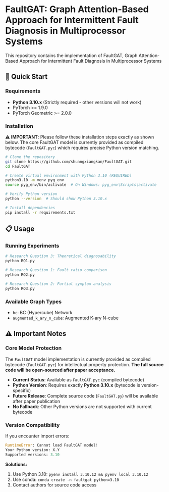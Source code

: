 # FaultGAT: Graph Attention-Based Approach for Intermittent Fault Diagnosis in Multiprocessor Systems

This repository contains the implementation of FaultGAT, Graph Attention-Based Approach for Intermittent Fault Diagnosis in Multiprocessor Systems

## 🚀 Quick Start

### Requirements

- **Python 3.10.x** (Strictly required - other versions will not work)
- PyTorch >= 1.9.0
- PyTorch Geometric >= 2.0.0

### Installation

⚠️ **IMPORTANT**: Please follow these installation steps exactly as shown below. The core FaultGAT model is currently provided as compiled bytecode (`FaultGAT.pyc`) which requires precise Python version matching.

```bash
# Clone the repository
git clone https://github.com/shuangxiangkan/FaultGAT.git
cd FaultGAT

# Create virtual environment with Python 3.10 (REQUIRED)
python3.10 -m venv pyg_env
source pyg_env/bin/activate  # On Windows: pyg_env\Scripts\activate

# Verify Python version
python --version  # Should show Python 3.10.x

# Install dependencies
pip install -r requirements.txt
```

## 📋 Usage

### Running Experiments

```bash
# Research Question 3: Theoretical diagnosability
python RQ1.py

# Research Question 1: Fault ratio comparison 
python RQ2.py

# Research Question 2: Partial symptom analysis
python RQ3.py
```

### Available Graph Types

- `bc`: BC (Hypercube) Network
- `augmented_k_ary_n_cube`: Augmented K-ary N-cube

## ⚠️ Important Notes

### Core Model Protection

The `FaultGAT` model implementation is currently provided as compiled bytecode (`FaultGAT.pyc`) for intellectual property protection. **The full source code will be open-sourced after paper acceptance.**

- **Current Status**: Available as `FaultGAT.pyc` (compiled bytecode)
- **Python Version**: Requires exactly **Python 3.10.x** (bytecode is version-specific)
- **Future Release**: Complete source code (`FaultGAT.py`) will be available after paper publication
- **No Fallback**: Other Python versions are not supported with current bytecode

### Version Compatibility

If you encounter import errors:

```python
RuntimeError: Cannot load FaultGAT model!
Your Python version: X.Y
Supported versions: 3.10
```

**Solutions:**
1. Use Python 3.10: `pyenv install 3.10.12 && pyenv local 3.10.12`
2. Use conda: `conda create -n faultgat python=3.10`
3. Contact authors for source code access


